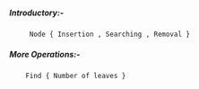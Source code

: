 ##### Introductory:-
         Node { Insertion , Searching , Removal }


##### More Operations:-
        Find { Number of leaves }
